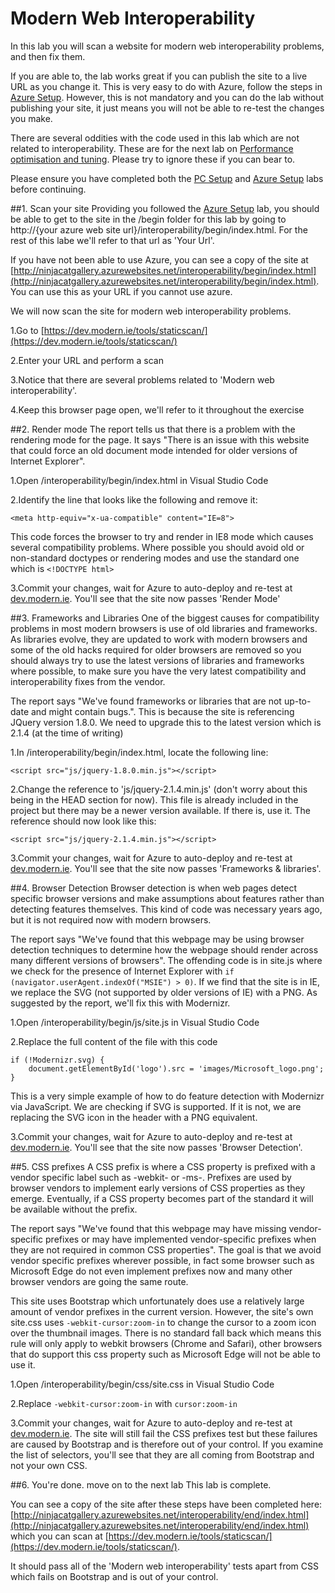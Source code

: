 # Modern Web Interoperability

In this lab you will scan a website for modern web interoperability problems, and then fix them.

If you are able to, the lab works great if you can publish the site to a live URL as you change it. This is very easy to do with Azure, follow the steps in [Azure Setup](AzureSetup.md). However, this is not mandatory and you can do the lab without publishing your site, it just means you will not be able to re-test the changes you make.

There are several oddities with the code used in this lab which are not related to interoperability. These are for the next lab on [Performance optimisation and tuning](Performance/Performance.md). Please try to ignore these if you can bear to.

Please ensure you have completed both the [PC Setup](PCSetup.md) and [Azure Setup](AzureSetup.md) labs before continuing.

##1. Scan your site
Providing you followed the [Azure Setup](AzureSetup.md) lab, you should be able to get to the site in the /begin folder for this lab by going to http://{your azure web site url}/interoperability/begin/index.html. For the rest of this labe we'll refer to that url as 'Your Url'.

If you have not been able to use Azure, you can see a copy of the site at [http://ninjacatgallery.azurewebsites.net/interoperability/begin/index.html](http://ninjacatgallery.azurewebsites.net/interoperability/begin/index.html). You can use this as your URL if you cannot use azure.

We will now scan the site for modern web interoperability problems.

1.Go to [https://dev.modern.ie/tools/staticscan/](https://dev.modern.ie/tools/staticscan/)

2.Enter your URL and perform a scan

3.Notice that there are several problems related to 'Modern web interoperability'.

4.Keep this browser page open, we'll refer to it throughout the exercise

##2. Render mode
The report tells us that there is a problem with the rendering mode for the page. It says "There is an issue with this website that could force an old document mode intended for older versions of Internet Explorer".

1.Open /interoperability/begin/index.html in Visual Studio Code

2.Identify the line that looks like the following and remove it: 

```<meta http-equiv="x-ua-compatible" content="IE=8">```

This code forces the browser to try and render in IE8 mode which causes several compatibility problems. Where possible you should avoid old or non-standard doctypes or rendering modes and use the standard one which is `<!DOCTYPE html>`

3.Commit your changes, wait for Azure to auto-deploy and re-test at [dev.modern.ie](https://dev.modern.ie/tools/staticscan/). You'll see that the site now passes 'Render Mode'

##3. Frameworks and Libraries
One of the biggest causes for compatibility problems in most modern browsers is use of old libraries and frameworks. As libraries evolve, they are updated to work with modern browsers and some of the old hacks required for older browsers are removed so you should always try to use the latest versions of libraries and frameworks where possible, to make sure you have the very latest compatibility and interoperability fixes from the vendor.

The report says "We've found frameworks or libraries that are not up-to-date and might contain bugs.". This is because the site is referencing JQuery version 1.8.0. We need to upgrade this to the latest version which is 2.1.4 (at the time of writing)

1.In /interoperability/begin/index.html, locate the following line:

```<script src="js/jquery-1.8.0.min.js"></script>```

2.Change the reference to 'js/jquery-2.1.4.min.js' (don't worry about this being in the HEAD section for now). This file is already included in the project but there may be a newer version available. If there is, use it. The reference should now look like this: 

```<script src="js/jquery-2.1.4.min.js"></script>```

3.Commit your changes, wait for Azure to auto-deploy and re-test at [dev.modern.ie](https://dev.modern.ie/tools/staticscan/). You'll see that the site now passes 'Frameworks & libraries'.

##4. Browser Detection
Browser detection is when web pages detect specific browser versions and make assumptions about features rather than detecting features themselves. This kind of code was necessary years ago, but it is not required now with modern browsers.

The report says "We've found that this webpage may be using browser detection techniques to determine how the webpage should render across many different versions of browsers".  The offending code is in site.js where we check for the presence  of Internet Explorer with `if (navigator.userAgent.indexOf("MSIE") > 0)`. If we find that the site is in IE, we replace the SVG (not supported by older versions of IE) with a PNG. As suggested by the report, we'll fix this with Modernizr.

1.Open /interoperability/begin/js/site.js in Visual Studio Code

2.Replace the full content of the file with this code

```
if (!Modernizr.svg) {
	document.getElementById('logo').src = 'images/Microsoft_logo.png';
}
```

This is a very simple example of how to do feature detection with Modernizr via JavaScript. We are checking if SVG is supported. If it is not, we are replacing the SVG icon in the header with a PNG equivalent.

3.Commit your changes, wait for Azure to auto-deploy and re-test at [dev.modern.ie](https://dev.modern.ie/tools/staticscan/). You'll see that the site now passes 'Browser Detection'.

##5. CSS prefixes
A CSS prefix is where a CSS property is prefixed with a vendor specific label such as -webkit- or -ms-. Prefixes are used by browser vendors to implement early versions of CSS properties as they emerge. Eventually, if a CSS property becomes part of the standard it will be available without the prefix.

The report says "We've found that this webpage may have missing vendor-specific prefixes or may have implemented vendor-specific prefixes when they are not required in common CSS properties". The goal is that we avoid vendor specific prefixes wherever possible, in fact some browser such as Microsoft Edge do not even implement prefixes now and many other browser vendors are going the same route.

This site uses Bootstrap which unfortunately does use a relatively large amount of vendor prefixes in the current version. However, the site's own site.css uses `-webkit-cursor:zoom-in` to change the cursor to a zoom icon over the thumbnail images. There is no standard fall back which means this rule will only apply to webkit browsers (Chrome and Safari), other browsers that do support this css property such as Microsoft Edge will not be able to use it.

1.Open /interoperability/begin/css/site.css in Visual Studio Code

2.Replace `-webkit-cursor:zoom-in` with `cursor:zoom-in`

3.Commit your changes, wait for Azure to auto-deploy and re-test at [dev.modern.ie](https://dev.modern.ie/tools/staticscan/). The site will still fail the CSS prefixes test but these failures are caused by Bootstrap and is therefore out of your control. If you examine the list of selectors, you'll see that they are all coming from Bootstrap and not your own CSS.

##6. You're done. move on to the next lab
This lab is complete.

You can see a copy of the site after these steps have been completed here: [http://ninjacatgallery.azurewebsites.net/interoperability/end/index.html](http://ninjacatgallery.azurewebsites.net/interoperability/end/index.html) which you can scan at  [https://dev.modern.ie/tools/staticscan/](https://dev.modern.ie/tools/staticscan/). 

It should pass all of the 'Modern web interoperability' tests apart from CSS which fails on Bootstrap and is out of your control.